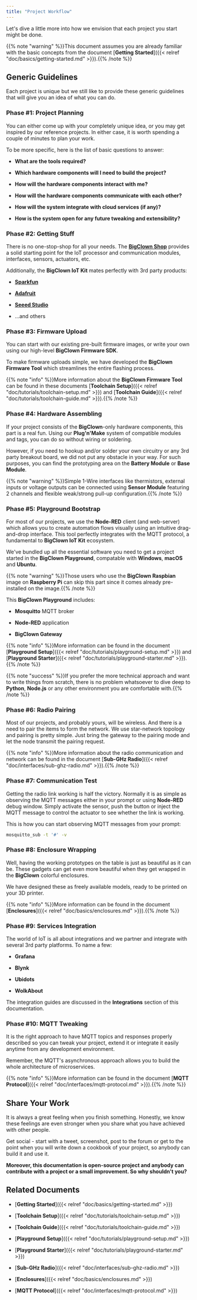 ```yaml
---
title: "Project Workflow"
---
```


Let's dive a little more into how we envision that each project you start might be done.

{{% note "warning" %}}This document assumes you are already familiar with the basic concepts from the document [**Getting Started**]({{< relref "doc/basics/getting-started.md" >}}).{{% /note %}}

## Generic Guidelines

Each project is unique but we still like to provide these generic guidelines that will give you an idea of what you can do.

### Phase #1: Project Planning

You can either come up with your completely unique idea, or you may get inspired by our reference projects. In either case, it is worth spending a couple of minutes to plan your work.

To be more specific, here is the list of basic questions to answer:

* **What are the tools required?**

* **Which hardware components will I need to build the project?**

* **How will the hardware components interact with me?**

* **How will the hardware components communicate with each other?**

* **How will the system integrate with cloud services (if any)?**

* **How is the system open for any future tweaking and extensibility?**

### Phase #2: Getting Stuff

There is no one-stop-shop for all your needs. The [**BigClown Shop**](https://shop.bigclown.com/) provides a solid starting point for the IoT processor and communication modules, interfaces, sensors, actuators, etc.

Additionally, the **BigClown IoT Kit** mates perfectly with 3rd party products:

* [**Sparkfun**](https://www.sparkfun.com/)

* [**Adafruit**](https://www.adafruit.com/)

* [**Seeed Studio**](https://www.seeedstudio.com/)

* ...and others

### Phase #3: Firmware Upload

You can start with our existing pre-built firmware images, or write your own using our high-level **BigClown Firmware SDK**.

To make firmware uploads simple, we have developed the **BigClown Firmware Tool** which streamlines the entire flashing process.

{{% note "info" %}}More information about the **BigClown Firmware Tool** can be found in these documents [**Toolchain Setup**]({{< relref "doc/tutorials/toolchain-setup.md" >}}) and [**Toolchain Guide**]({{< relref "doc/tutorials/toolchain-guide.md" >}}).{{% /note %}}

### Phase #4: Hardware Assembling

If your project consists of the **BigClown**-only hardware components, this part is a real fun. Using our **Plug'n'Make** system of compatible modules and tags, you can do so without wiring or soldering.

However, if you need to hookup and/or solder your own circuitry or any 3rd party breakout board, we did not put any obstacle in your way. For such purposes, you can find the prototyping area on the **Battery Module** or **Base Module**.

{{% note "warning" %}}Simple 1-Wire interfaces like thermistors, external inputs or voltage outputs can be connected using **Sensor Module** featuring 2 channels and flexible weak/strong pull-up configuration.{{% /note %}}

### Phase #5: Playground Bootstrap

For most of our projects, we use the **Node-RED** client (and web-server) which allows you to create automation flows visually using an intuitive drag-and-drop interface. This tool perfectly integrates with the MQTT protocol, a fundamental to **BigClown IoT Kit** ecosystem.

We've bundled up all the essential software you need to get a project started in the **BigClown Playground**, compatable with **Windows**, **macOS** and **Ubuntu**.

{{% note "warning" %}}Those users who use the **BigClown Raspbian** image on **Raspberry Pi** can skip this part since it comes already pre-installed on the image.{{% /note %}}

This **BigClown Playground** includes:

* **Mosquitto** MQTT broker

* **Node-RED** application

* **BigClown Gateway**

{{% note "info" %}}More information can be found in the document [**Playground Setup**]({{< relref "doc/tutorials/playground-setup.md" >}}) and [**Playground Starter**]({{< relref "doc/tutorials/playground-starter.md" >}}).{{% /note %}}

{{% note "success" %}}If you prefer the more technical approach and want to write things from scratch, there is no problem whatsoever to dive deep to **Python**, **Node.js** or any other environment you are comfortable with.{{% /note %}}

### Phase #6: Radio Pairing

Most of our projects, and probably yours, will be wireless. And there is a need to pair the items to form the network. We use star-network topology and pairing is pretty simple. Just bring the gateway to the pairing mode and let the node transmit the pairing request.

{{% note "info" %}}More information about the radio communication and network can be found in the document [**Sub-GHz Radio**]({{< relref "doc/interfaces/sub-ghz-radio.md" >}}).{{% /note %}}

### Phase #7: Communication Test

Getting the radio link working is half the victory. Normally it is as simple as observing the MQTT messages either in your prompt or using **Node-RED** debug window. Simply activate the sensor, push the button or inject the MQTT message to control the actuator to see whether the link is working.

This is how you can start observing MQTT messages from your prompt:

```sh
mosquitto_sub -t '#' -v
```

### Phase #8: Enclosure Wrapping

Well, having the working prototypes on the table is just as beautiful as it can be. These gadgets can get even more beautiful when they get wrapped in the **BigClown** colorful enclosures.

We have designed these as freely available models, ready to be printed on your 3D printer.

{{% note "info" %}}More information can be found in the document [**Enclosures**]({{< relref "doc/basics/enclosures.md" >}}).{{% /note %}}

### Phase #9: Services Integration

The world of IoT is all about integrations and we partner and integrate with several 3rd party platforms. To name a few:

* **Grafana**

* **Blynk**

* **Ubidots**

* **WolkAbout**

The integration guides are discussed in the **Integrations** section of this documentation.

### Phase #10: MQTT Tweaking

It is the right approach to have MQTT topics and responses properly described so you can tweak your project, extend it or integrate it easily anytime from any development environment.

Remember, the MQTT's asynchronous approach allows you to build the whole architecture of microservices.

{{% note "info" %}}More information can be found in the document [**MQTT Protocol**]({{< relref "doc/interfaces/mqtt-protocol.md" >}}).{{% /note %}}

## Share Your Work

It is always a great feeling when you finish something. Honestly, we know these feelings are even stronger when you share what you have achieved with other people.

Get social - start with a tweet, screenshot, post to the forum or get to the point when you will write down a cookbook of your project, so anybody can build it and use it.

**Moreover, this documentation is open-source project and anybody can contribute with a project or a small improvement. So why shouldn't you?**

## Related Documents

* [**Getting Started**]({{< relref "doc/basics/getting-started.md" >}})

* [**Toolchain Setup**]({{< relref "doc/tutorials/toolchain-setup.md" >}})

* [**Toolchain Guide**]({{< relref "doc/tutorials/toolchain-guide.md" >}})

* [**Playground Setup**]({{< relref "doc/tutorials/playground-setup.md" >}})

* [**Playground Starter**]({{< relref "doc/tutorials/playground-starter.md" >}})

* [**Sub-GHz Radio**]({{< relref "doc/interfaces/sub-ghz-radio.md" >}})

* [**Enclosures**]({{< relref "doc/basics/enclosures.md" >}})

* [**MQTT Protocol**]({{< relref "doc/interfaces/mqtt-protocol.md" >}})
